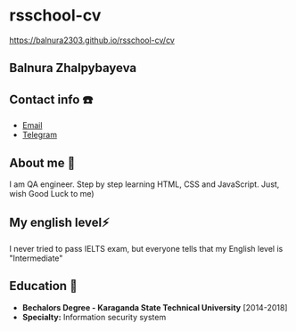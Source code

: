 # rsschool-cv
https://balnura2303.github.io/rsschool-cv/cv
## Balnura Zhalpybayeva

## Contact info :phone:
- [Email](mailto:balnura2303@gmail.com)
- [Telegram](https://t.me/balnura_a)

## About me :ocean:
I am QA engineer. Step by step learning HTML, CSS and JavaScript. Just, wish Good Luck to me)

## My english level:zap:
I never tried to pass IELTS exam, but everyone tells that my English level is "Intermediate"

## Education :star2:
- **Bechalors Degree - Karaganda State Technical University** [2014-2018] 
- **Specialty:** Information security system
